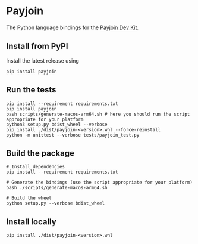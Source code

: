 # Payjoin

The Python language bindings for the  [Payjoin Dev Kit](https://payjoindevkit.org/).

## Install from PyPI

Install the latest release using

```shell
pip install payjoin
```

## Run the tests

```shell
pip install --requirement requirements.txt
pip install payjoin
bash scripts/generate-macos-arm64.sh # here you should run the script appropriate for your platform
python3 setup.py bdist_wheel --verbose
pip install ./dist/payjoin-<version>.whl --force-reinstall
python -m unittest --verbose tests/payjoin_test.py
```

## Build the package

```shell
# Install dependencies
pip install --requirement requirements.txt

# Generate the bindings (use the script appropriate for your platform)
bash ./scripts/generate-macos-arm64.sh

# Build the wheel
python setup.py --verbose bdist_wheel
```

## Install locally

```shell
pip install ./dist/payjoin-<version>.whl
```